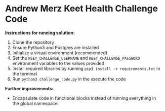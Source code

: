 # Andrew Merz Keet Health Challenge Code

**Instructions for running solution:**
1. Clone the repository
2. Ensure Python3 and Postgres are installed
3. Initialize a virtual environment (recommended)
4. Set the `KEET_CHALLENGE_USERNAME` and `KEET_CHALLENGE_PASSWORD` environment variables to the values provided
4. Install required libraries by running `pip3 install -r requirements.txt` in the terminal
5. Run `python3 challenge_code.py` in the execute the code

**Further improvements:**
* Encapsulate code in functional blocks instead of running everything in the global namespace.
